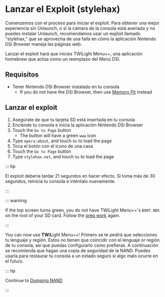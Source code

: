 # Lanzar el Exploit (stylehax)

Comenzemos con el proceso para iniciar el exploit. Para obtener una mejor experiencia sin Unlaunch, o si la cámara de la consola está averiada y no puedes instalar Unlaunch, recomendamos usar un exploit llamado "stylehax," que se aprovecha de una falla en cómo la aplicación Nintendo DSi Browser maneja las páginas web.

Lanzar el exploit hará que inicies TWiLight Menu++, una aplicación homebrew que actúa como un reemplazo del Menú DSi.

## Requisitos

- Tener Nintendo DSi Browser instalado en tu consola
  - If you do not have the DSi Browser, then use [Memory Pit](launching-the-exploit.html) instead

## Lanzar el exploit

1. Asegúrate de que tu tarjeta SD está insertada en tu consola
2. Enciende tu consola e inicia la aplicación Nintendo DSi Browser
3. Touch the `Go to Page` button
   - The button will have a green `www` icon
4. Type `opera:about`, and touch `Go` to load the page
5. Toca el botón con el ícono de una casa
6. Touch the `Go to Page` button
7. Type `stylehax.net`, and touch `Go` to load the page

::: tip

El exploit debería tardar 21 segundos en hacer efecto. Si toma más de 30 segundos, reinicia tu consola e inténtalo nuevamente.

:::

::: warning

If the top screen turns green, you do not have TWiLight Menu++'s `BOOT.NDS` on the root of your SD card. Follow the [prep work](get-started.html#section-i-prep-work) again.

:::

You can now use **TW**i**L**ight Menu++! Primero se te pedirá que selecciones tu lenguaje y región. Estos no tienen que coincidir con el lenguaje or región de tu consola, así que puedas configurarlo como prefieras. A continuación se recomienda que hagas una copia de seguridad de la NAND. Puedes usarla para restaurar tu consola a un estado seguro si algo malo ocurre en el futuro.

::: tip

Continue to [Dumping NAND](dumping-nand.html)

:::
